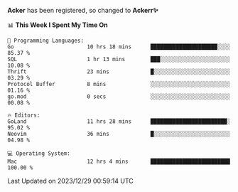 **Acker** has been registered, so changed to **Ackerr✨**

<!--START_SECTION:waka-->
📊 **This Week I Spent My Time On** 

```text
💬 Programming Languages: 
Go                       10 hrs 18 mins      █████████████████████░░░░   85.37 % 
SQL                      1 hr 13 mins        ███░░░░░░░░░░░░░░░░░░░░░░   10.08 % 
Thrift                   23 mins             █░░░░░░░░░░░░░░░░░░░░░░░░   03.29 % 
Protocol Buffer          8 mins              ░░░░░░░░░░░░░░░░░░░░░░░░░   01.16 % 
go.mod                   0 secs              ░░░░░░░░░░░░░░░░░░░░░░░░░   00.08 % 

🔥 Editors: 
GoLand                   11 hrs 28 mins      ████████████████████████░   95.02 % 
Neovim                   36 mins             █░░░░░░░░░░░░░░░░░░░░░░░░   04.98 % 

💻 Operating System: 
Mac                      12 hrs 4 mins       █████████████████████████   100.00 % 
```


 Last Updated on 2023/12/29 00:59:14 UTC
<!--END_SECTION:waka-->
